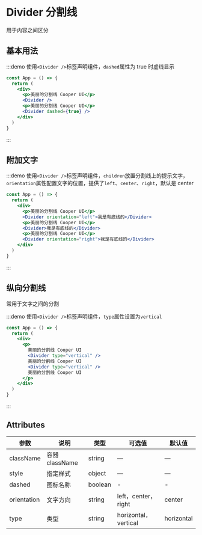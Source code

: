 # Divider 分割线

用于内容之间区分

## 基本用法

:::demo 使用`<Divider />`标签声明组件，`dashed`属性为 true 时虚线显示

```jsx
const App = () => {
  return (
    <div>
      <p>美丽的分割线 Cooper UI</p>
      <Divider />
      <p>美丽的分割线 Cooper UI</p>
      <Divider dashed={true} />
    </div>
  )
}
```

:::

## 附加文字

:::demo 使用`<Divider />`标签声明组件，`children`放置分割线上的提示文字，`orientation`属性配置文字的位置，提供了`left`、`center`、`right`，默认是 center

```jsx
const App = () => {
  return (
    <div>
      <p>美丽的分割线 Cooper UI</p>
      <Divider orientation="left">我是有底线的</Divider>
      <p>美丽的分割线 Cooper UI</p>
      <Divider>我是有底线的</Divider>
      <p>美丽的分割线 Cooper UI</p>
      <Divider orientation="right">我是有底线的</Divider>
    </div>
  )
}
```

:::

## 纵向分割线

常用于文字之间的分割

:::demo 使用`<Divider />`标签声明组件，`type`属性设置为`vertical`

```jsx
const App = () => {
  return (
    <div>
      <p>
        美丽的分割线 Cooper UI
        <Divider type="vertical" />
        美丽的分割线 Cooper UI
        <Divider type="vertical" />
        美丽的分割线 Cooper UI
      </p>
    </div>
  )
}
```

:::

## Attributes

| 参数        | 说明           | 类型    | 可选值                | 默认值     |
| ----------- | -------------- | ------- | --------------------- | ---------- |
| className   | 容器 className | string  | —                     | —          |
| style       | 指定样式       | object  | —                     | —          |
| dashed      | 图标名称       | boolean | -                     | -          |
| orientation | 文字方向       | string  | left，center，right   | center     |
| type        | 类型           | string  | horizontal， vertical | horizontal |
